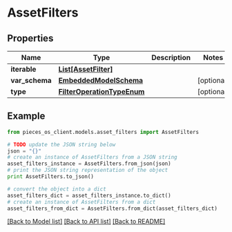 # AssetFilters


## Properties
Name | Type | Description | Notes
------------ | ------------- | ------------- | -------------
**iterable** | [**List[AssetFilter]**](AssetFilter.md) |  | 
**var_schema** | [**EmbeddedModelSchema**](EmbeddedModelSchema.md) |  | [optional] 
**type** | [**FilterOperationTypeEnum**](FilterOperationTypeEnum.md) |  | [optional] 

## Example

```python
from pieces_os_client.models.asset_filters import AssetFilters

# TODO update the JSON string below
json = "{}"
# create an instance of AssetFilters from a JSON string
asset_filters_instance = AssetFilters.from_json(json)
# print the JSON string representation of the object
print AssetFilters.to_json()

# convert the object into a dict
asset_filters_dict = asset_filters_instance.to_dict()
# create an instance of AssetFilters from a dict
asset_filters_from_dict = AssetFilters.from_dict(asset_filters_dict)
```
[[Back to Model list]](../README.md#documentation-for-models) [[Back to API list]](../README.md#documentation-for-api-endpoints) [[Back to README]](../README.md)


